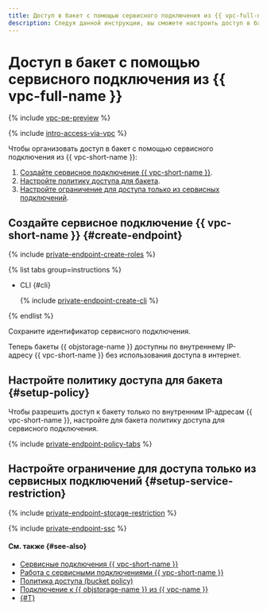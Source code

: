 ```yaml
---
title: Доступ в бакет с помощью сервисного подключения из {{ vpc-full-name }}
description: Следуя данной инструкции, вы сможете настроить доступ в бакет с помощью сервисного подключения из {{ vpc-name }}.
---
```


# Доступ в бакет с помощью сервисного подключения из {{ vpc-full-name }}

{% include [vpc-pe-preview](../../../_includes/vpc/pe-preview.md) %}

{% include [intro-access-via-vpc](../../../_includes/storage/intro-access-via-vpc.md) %}

Чтобы организовать доступ в бакет с помощью сервисного подключения из {{ vpc-short-name }}:
1. [Создайте сервисное подключение {{ vpc-short-name }}](#create-endpoint).
1. [Настройте политику доступа для бакета](#setup-policy).
1. [Настройте ограничение для доступа только из сервисных подключений](#setup-service-restriction).

## Создайте сервисное подключение {{ vpc-short-name }} {#create-endpoint}

{% include [private-endpoint-create-roles](../../../_includes/vpc/private-endpoint-create-roles.md) %}

{% list tabs group=instructions %}

- CLI {#cli}

  {% include [private-endpoint-create-cli](../../../_includes/vpc/private-endpoint-create-cli.md) %}

{% endlist %}

Сохраните идентификатор сервисного подключения.

Теперь бакеты {{ objstorage-name }} доступны по внутреннему IP-адресу {{ vpc-short-name }} без использования доступа в интернет.

## Настройте политику доступа для бакета {#setup-policy}

Чтобы разрешить доступ к бакету только по внутренним IP-адресам {{ vpc-short-name }}, настройте для бакета политику доступа для сервисного подключения.

{% include [private-endpoint-policy-tabs](../../../_includes/storage/private-endpoint-policy-tabs.md) %}

## Настройте ограничение для доступа только из сервисных подключений {#setup-service-restriction}

{% include [private-endpoint-storage-restriction](../../../_includes/storage/private-endpoint-storage-restriction.md) %}

{% include [private-endpoint-ssc](../../../_includes/storage/private-endpoint-ssc.md) %}

#### См. также {#see-also}

* [Сервисные подключения {{ vpc-short-name }}](../../../vpc/concepts/private-endpoint.md)
* [Работа с сервисными подключениями {{ vpc-short-name }}](../../../vpc/operations/index.md#private-endpoint)
* [Политика доступа (bucket policy)](../../../storage/concepts/policy.md)
* [Подключение к {{ objstorage-name }} из {{ vpc-name }}](../../../storage/tutorials/storage-vpc-access.md)
* [{#T}](../../security/overview.md)
